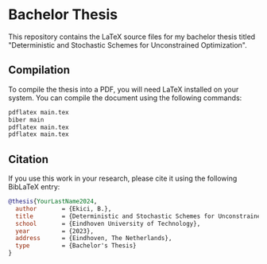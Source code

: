 # Bachelor Thesis
This repository contains the LaTeX source files for my bachelor thesis titled "Deterministic and Stochastic Schemes for Unconstrained Optimization".

## Compilation
To compile the thesis into a PDF, you will need LaTeX installed on your system. You can compile the document using the following commands:

```bash
pdflatex main.tex
biber main
pdflatex main.tex
pdflatex main.tex
```
## Citation
If you use this work in your research, please cite it using the following BibLaTeX entry:

```bibtex
@thesis{YourLastName2024,
  author       = {Ekici, B.},
  title        = {Deterministic and Stochastic Schemes for Unconstrained Optimization},
  school       = {Eindhoven University of Technology},
  year         = {2023},
  address      = {Eindhoven, The Netherlands},
  type         = {Bachelor's Thesis}
}
```
